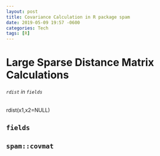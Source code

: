 ```yaml
---
layout: post
title: Covariance Calculation in R package spam
date: 2019-05-09 19:57 -0600
categories: Tech
tags: [R]
---
```

# Large Sparse Distance Matrix Calculations


###### `rdist` in `fields`
rdist(x1,x2=NULL)

## `fields`

## `spam::covmat`
